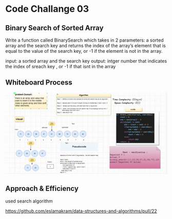 # Code Challange 03

## Binary Search of Sorted Array

Write a function called BinarySearch which takes in 2 parameters: a sorted array and the search key and returns the index of the array’s element that is equal to the value of the search key, or -1 if the element is not in the array.

input: a sorted array and the search key
output: intger number that indicates the index of sreach key , or -1 if that isnt in the array

## Whiteboard Process

![codeCh3](ch2.png)

## Approach & Efficiency

used search algorithm

<https://github.com/eslamakram/data-structures-and-algorithms/pull/22>
